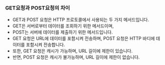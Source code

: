 ### GET요청과 POST요청의 차이

- GET과 POST 요청은 HTTP 프로토콜에서 사용되는 두 가지 메서드입니다.
- GET은 서버로부터 데이터를 조회하기 위한 메서드이며,
- POST는 서버에 데이터를 제출하기 위한 메서드입니다.
- GET 요청은 URL에 데이터를 포함시켜 전송하며, POST 요청은 HTTP 바디에 데이터를 포함시켜 전송합니다.
- 또한, GET 요청은 캐시가 가능하며, URL 길이에 제한이 있습니다.
- 반면, POST 요청은 캐시가 불가능하며, URL 길이에 제한이 없습니다.
